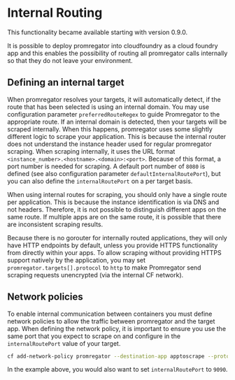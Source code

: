 # Internal Routing
This functionality became available starting with version 0.9.0.

It is possible to deploy promregator into cloudfoundry as a cloud foundry app and this enables the possibility of routing all promregator calls internally so that they do not leave your environment.

## Defining an internal target

When promregator resolves your targets, it will automatically detect, if the route that has been selected is using an internal domain. You may use configuration parameter `preferredRouteRegex` to guide Promregator to the appropriate route. If an internal domain is detected, then your targets will be scraped internally. When this happens, promregator uses some slightly different logic to scrape your application. This is because the internal router does not understand the instance header used for regular promregator scraping. When scraping internally, it uses the URL format `<instance_number>.<hostname>.<domain>:<port>`. Because of this format, a port number is needed for scraping. A default port number of `8080` is defined (see also configuration parameter `defaultInternalRoutePort`), but you can also define the `internalRoutePort` on a per target basis.

When using internal routes for scraping, you should only have a single route per application. This is because the instance identification is via DNS and not headers. Therefore, it is not possible to distinguish different apps on the same route. If multiple apps are on the same route, it is possible that there are inconsistent scraping results.

Because there is no gorouter for internally routed applications, they will only have HTTP endpoints by default, unless you provide HTTPS functionality from directly within your apps. To allow scraping without providing HTTPS support natively by the application, you may set `promregator.targets[].protocol` to `http` to make Promregator send scraping requests unencrypted (via the internal CF network).

## Network policies

To enable internal communication between containers you must define network policies to allow the traffic between promregator and the target app. When defining the network policy, it is important to ensure you use the same port that you expect to scrape on and configure in the `internalRoutePort` value of your target.

```sh
cf add-network-policy promregator --destination-app apptoscrape --protocol tcp --port 9090
```

In the example above, you would also want to set `internalRoutePort` to `9090`.
